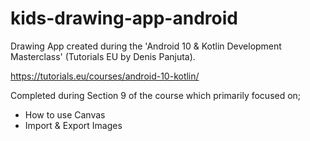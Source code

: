 # kids-drawing-app-android
Drawing App created during the 'Android 10 &amp; Kotlin Development Masterclass' (Tutorials EU by Denis Panjuta).

https://tutorials.eu/courses/android-10-kotlin/

Completed during Section 9 of the course which primarily focused on;
  
  - How to use Canvas
  - Import & Export Images

